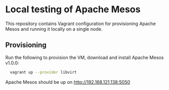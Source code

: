 # Local testing of Apache Mesos

This repository contains Vagrant configuration for provisioning Apache Mesos and running it locally on a single node.


## Provisioning

Run the following to provision the VM, download and install Apache Mesos v1.0.0:

```sh
  vagrant up --provider libvirt
```

Apache Mesos should be up on http://192.168.121.138:5050

